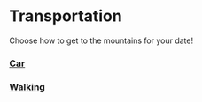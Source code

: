 # Transportation
Choose how to get to the mountains for your date!

### [Car](transportation/car.md)
### [Walking](transportation/walking.md)
